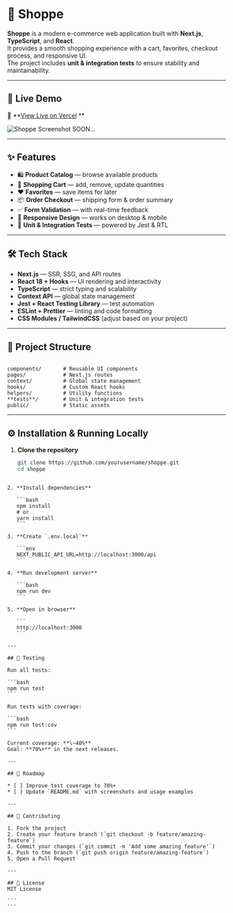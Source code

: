 # 🛒 Shoppe

**Shoppe** is a modern e-commerce web application built with **Next.js**, **TypeScript**, and **React**.  
It provides a smooth shopping experience with a cart, favorites, checkout process, and responsive UI.  
The project includes **unit & integration tests** to ensure stability and maintainability.

---

## 🚀 Live Demo

🔗 **[View Live on Vercel](shoppe-gamma.vercel.app) **

![Shoppe Screenshot](docs/screenshot.png)
SOON...

---

## ✨ Features

-  🛍 **Product Catalog** — browse available products
-  🛒 **Shopping Cart** — add, remove, update quantities
-  ❤️ **Favorites** — save items for later
-  📦 **Order Checkout** — shipping form & order summary
-  ✅ **Form Validation** — with real-time feedback
-  📱 **Responsive Design** — works on desktop & mobile
-  🧪 **Unit & Integration Tests** — powered by Jest & RTL

---

## 🛠 Tech Stack

-  **Next.js** — SSR, SSG, and API routes
-  **React 18 + Hooks** — UI rendering and interactivity
-  **TypeScript** — strict typing and scalability
-  **Context API** — global state management
-  **Jest + React Testing Library** — test automation
-  **ESLint + Prettier** — linting and code formatting
-  **CSS Modules / TailwindCSS** (adjust based on your project)

---

## 📂 Project Structure

```

components/       # Reusable UI components
pages/            # Next.js routes
context/          # Global state management
hooks/            # Custom React hooks
helpers/          # Utility functions
**tests**/        # Unit & integration tests
public/           # Static assets

```

---

## ⚙️ Installation & Running Locally

1. **Clone the repository**
   ```bash
   git clone https://github.com/yourusername/shoppe.git
   cd shoppe
   ```

````

2. **Install dependencies**

   ```bash
   npm install
   # or
   yarn install
   ```

3. **Create `.env.local`**

   ```env
   NEXT_PUBLIC_API_URL=http://localhost:3000/api
   ```

4. **Run development server**

   ```bash
   npm run dev
   ```

5. **Open in browser**

   ```
   http://localhost:3000
   ```

---

## 🧪 Testing

Run all tests:

```bash
npm run test
```

Run tests with coverage:

```bash
npm run test:cov
```

Current coverage: **\~40%**
Goal: **70%+** in the next releases.

---

## 📌 Roadmap

* [ ] Improve test coverage to 70%+
* [ ] Update `README.md` with screenshots and usage examples

---

## 🤝 Contributing

1. Fork the project
2. Create your feature branch (`git checkout -b feature/amazing-feature`)
3. Commit your changes (`git commit -m 'Add some amazing feature'`)
4. Push to the branch (`git push origin feature/amazing-feature`)
5. Open a Pull Request

---

## 📄 License
MIT License

```
```
````

